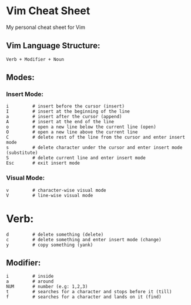 # Vim Cheat Sheet
My personal cheat sheet for Vim

## Vim Language Structure:
```
Verb + Modifier + Noun
```

## Modes:
### Insert Mode:

```
i         # insert before the cursor (insert)
I         # insert at the beginning of the line
a         # insert after the cursor (append)
A         # insert at the end of the line
o         # open a new line below the current line (open)
O         # open a new line above the current line
C         # delete rest of the line from the cursor and enter insert mode
s         # delete character under the cursor and enter insert mode (substitute)
S         # delete current line and enter insert mode
Esc       # exit insert mode
```

### Visual Mode:
```
v         # character-wise visual mode
V         # line-wise visual mode
```

# Verb:
```
d         # delete something (delete)
c         # delete something and enter insert mode (change)
y         # copy something (yank)
```

## Modifier:
```
i         # inside
a         # around
NUM       # number (e.g: 1,2,3)
t         # searches for a character and stops before it (till)
f         # searches for a character and lands on it (find)
```
